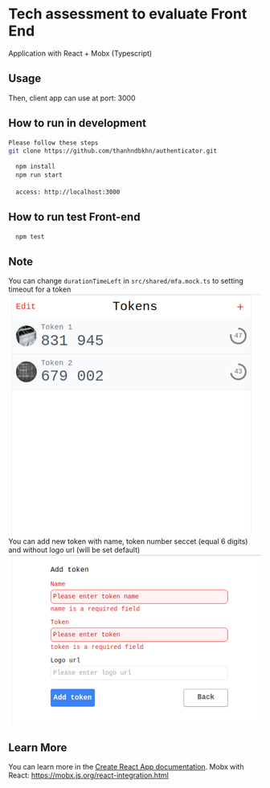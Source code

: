 # Tech assessment to evaluate Front End
Application with React + Mobx (Typescript)
## Usage

Then, client app can use at port: 3000
## How to run in development
```bash
Please follow these steps
git clone https://github.com/thanhndbkhn/authenticator.git
```
```bash
  npm install
  npm run start

  access: http://localhost:3000
```
## How to run test Front-end
```bash
  npm test
```

## Note
You can change ```durationTimeLeft``` in ```src/shared/mfa.mock.ts``` to setting timeout for a token
![Alt text](src/shared/image/list-mfa.png)
You can add new token with name, token number seccet (equal 6 digits) and without logo url (will be set default)
![Alt text](src/shared/image/add-mfa.png)

## Learn More
You can learn more in the [Create React App documentation](https://facebook.github.io/create-react-app/docs/getting-started).
Mobx with React: https://mobx.js.org/react-integration.html 

